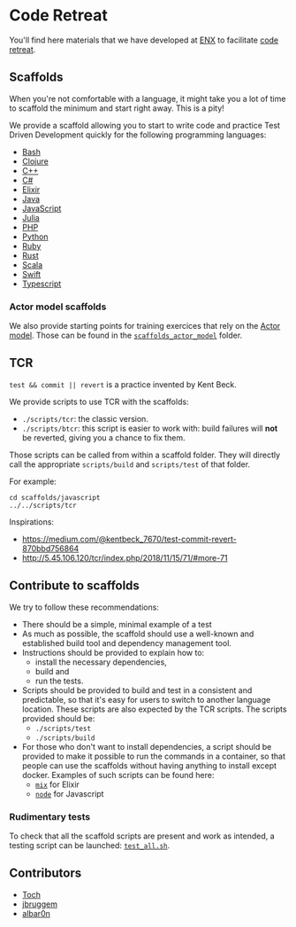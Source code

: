 # Code Retreat

You'll find here materials that we have developed at [ENX](https://euranova.eu)
to facilitate [code retreat](http://coderetreat.org).

## Scaffolds

When you're not comfortable with a language, it might take you a lot of time
to scaffold the minimum and start right away. This is a pity!

We provide a scaffold allowing you to start to write code and practice Test
Driven Development quickly for the following programming languages:

* [Bash](scaffolds/bash/README.md)
* [Clojure](scaffolds/clojure/README.md)
* [C++](scaffolds/cpp/README.md)
* [C#](scaffolds/csharp/README.md)
* [Elixir](scaffolds/elixir/README.md)
* [Java](scaffolds/java/README.md)
* [JavaScript](scaffolds/javascript/README.md)
* [Julia](scaffolds/julia/README.md)
* [PHP](scaffolds/php/README.md)
* [Python](scaffolds/python/README.md)
* [Ruby](scaffolds/ruby/README.md)
* [Rust](scaffolds/rust/README.md)
* [Scala](scaffolds/scala/README.md)
* [Swift](scaffolds/swift/README.md)
* [Typescript](scaffolds/typescript/README.md)

### Actor model scaffolds

We also provide starting points for training exercices that rely on the
[Actor model](https://en.wikipedia.org/wiki/Actor_model). Those can be found
in the [`scaffolds_actor_model`](scaffolds_actor_model/) folder.

## TCR

`test && commit || revert` is a practice invented by Kent Beck.

We provide scripts to use TCR with the scaffolds:

* `./scripts/tcr`: the classic version.
* `./scripts/btcr`: this script is easier to work with: build failures will **not**
  be reverted, giving you a chance to fix them.

Those scripts can be called from within a scaffold folder. They will directly
call the appropriate `scripts/build` and `scripts/test` of that folder.

For example:

```shell
cd scaffolds/javascript
../../scripts/tcr
```

Inspirations:

* <https://medium.com/@kentbeck_7670/test-commit-revert-870bbd756864>
* <http://5.45.106.120/tcr/index.php/2018/11/15/71/#more-71>

## Contribute to scaffolds

We try to follow these recommendations:

* There should be a simple, minimal example of a test
* As much as possible, the scaffold should use a well-known and established
  build tool and dependency management tool.
* Instructions should be provided to explain how to:
  * install the necessary dependencies,
  * build and
  * run the tests.
* Scripts should be provided to build and test in a consistent and predictable,
  so that it's easy for users to switch to another language location. These
  scripts are also expected by the TCR scripts. The scripts provided should be:
  * `./scripts/test`
  * `./scripts/build`
* For those who don't want to install dependencies, a script should be provided
  to make it possible to run the commands in a container, so that people can use
  the scaffolds without having anything to install except docker. Examples of such scripts can be found here:
  * [`mix`](scaffolds/elixir/mix) for Elixir
  * [`node`](scaffolds/javascript/node-env) for Javascript

### Rudimentary tests

To check that all the scaffold scripts are present and work as intended, a
testing script can be launched: [`test_all.sh`](scaffolds/test_all.sh).

## Contributors

* [Toch](https://github.com/toch)
* [jbruggem](https://github.com/jbruggem)
* [albar0n](https://github.com/albar0n)
